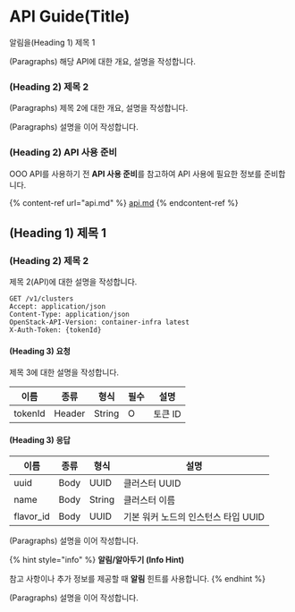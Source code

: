 # API Guide(Title)

알림을(Heading 1) 제목 1

&#x20;(Paragraphs) 해당 API에 대한 개요, 설명을 작성합니다.

### (Heading 2) 제목 2

(Paragraphs) 제목 2에 대한 개요, 설명을 작성합니다.

(Paragraphs) 설명을 이어 작성합니다.

### (Heading 2) API 사용 준비

OOO API를 사용하기 전 **API 사용 준비**를 참고하여 API 사용에 필요한 정보를 준비합니다.

{% content-ref url="api.md" %}
[api.md](api.md)
{% endcontent-ref %}

## (Heading 1) 제목 1

### (Heading 2) 제목 2

제목 2(API)에 대한 설명을 작성합니다.

```
GET /v1/clusters
Accept: application/json
Content-Type: application/json
OpenStack-API-Version: container-infra latest
X-Auth-Token: {tokenId}
```

#### (Heading 3) 요청

제목 3에 대한 설명을 작성합니다.

| 이름      | 종류     | 형식     | 필수 | 설명    |
| ------- | ------ | ------ | -- | ----- |
| tokenId | Header | String | O  | 토큰 ID |

#### (Heading 3) 응답

| 이름         | 종류   | 형식     | 설명                     |
| ---------- | ---- | ------ | ---------------------- |
| uuid       | Body | UUID   | 클러스터 UUID              |
| name       | Body | String | 클러스터 이름                |
| flavor\_id | Body | UUID   | 기본 워커 노드의 인스턴스 타입 UUID |

(Paragraphs) 설명을 이어 작성합니다.

{% hint style="info" %}
**알림/알아두기 (Info Hint)**

참고 사항이나 추가 정보를 제공할 때 **알림** 힌트를 사용합니다.
{% endhint %}

(Paragraphs) 설명을 이어 작성합니다.



